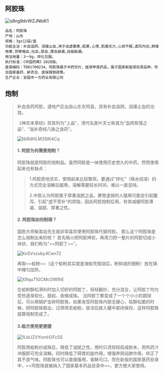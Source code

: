 ## 阿胶珠 

![s8ng9dvWZJNbiK1](https://s2.loli.net/2024/02/09/s8ng9dvWZJNbiK1.jpg)

```
品名：阿胶珠
产地：山东
规格：3gx12袋/盒
功能主治：补血滋阴，润燥止血,用于血虚萎黄,眩晕,心悸,肌痿无力,心烦不眠,虚风内动,肺燥咳嗽,劳嗽咯血,吐血,尿血,便血崩漏,妊娠胎漏。
用法用量：3〜9g，烊化兑服。
执行标准：《中国药典》2020版。
医保编码：T001700234，阿胶珠属于中药饮片、医保甲类药品，属于国家新医保目录品种，符合国家基药、新农合、医保报销政策。
生产企业：安国市一方药业有限公司
```


## 炮制

> 补血良药阿胶，道地产区出自山东东阿县，具有补血滋阴，润燥止血的功效。
> 
> 《神农本草经》将其列为“上品”，清代名医叶天士称其为“血肉有情之品”、“滋补奇经八脉之良药”。
> 
> ![libRdHLM3SIK4Cq](https://s2.loli.net/2024/02/09/libRdHLM3SIK4Cq.jpg)
> 
> #### 1. 阿胶为何需要炮制？
> 
> 阿胶珠就是阿胶的炮制品。虽然阿胶是一味使用历史悠久的中药，然而使用起来也有缺点：
> 
>> 1.阿胶质地坚实，使用起来比较繁琐，要通过“烊化”（隔水炖溶）的方式完全溶解后服用，溶解需要较长时间，难以一直坚持。
>> 
>> 2.中医认为阿胶属于厚重滋腻之品，脾胃虚弱的人服用可能会引起腹泻，引起“虚不受补”的烦恼，因此阿胶炮制后用，有效减缓阿胶滞凝、滋腻、厚重之性。
>> 
> #### 2. 阿胶珠如何制得？
> 
> 国医大师柴嵩岩先生就非常喜欢使用阿胶珠代替阿胶。
> 那么这个阿胶珠是怎么炮制出来的呢？
> 首先隔火把阿胶烤软，再用刀把一整片的阿胶切成小块状，我们称为“==阿胶丁==”。
> 
> ![KvSVxzuby4Cen72](https://s2.loli.net/2024/02/09/KvSVxzuby4Cen72.jpg)
> 
> 再取==蛤粉==（这个蛤粉其实就是海蛤壳煅烧后，粉碎成的细粉）放在锅中摊匀加热，
> 
> ![X9qu71GCMcOWfhE](https://s2.loli.net/2024/02/09/X9qu71GCMcOWfhE.jpg)
> 
> 在蛤粉酥松滑利时加入切好的阿胶丁，轻轻翻炒，充分混合，让阿胶丁均匀受热逐渐软化、鼓起、收缩成珠。
> 当阿胶丁都变成了一个个小小的圆球后，可以用锅铲击碎阿胶珠，如果发现阿胶珠内部无硬心，枯酥松脆的时候，把阿胶珠取出，过筛筛去蛤粉，放凉后放入罐中密闭保存，这样阿胶珠就算炮制完成了。
> 
> #### 3.临方使用更便捷
> 
> ![1LbUZVYomH2Fc5S](https://s2.loli.net/2024/02/09/1LbUZVYomH2Fc5S.jpg)
> 
> 阿胶用蛤粉炒成珠后，降低了滋腻之性，用时只须轻轻捣成粉末，用热药汁冲服即可完全溶解。同时降低了碍胃的副作用，增强养阴润肺作用，矫正了其不良气味。阿胶珠也可以直接服用，香酥可口。而在新版的国家基药目录中，==阿胶珠就被纳入了国家基本药品目录中==，更方便大家使用。
> 

